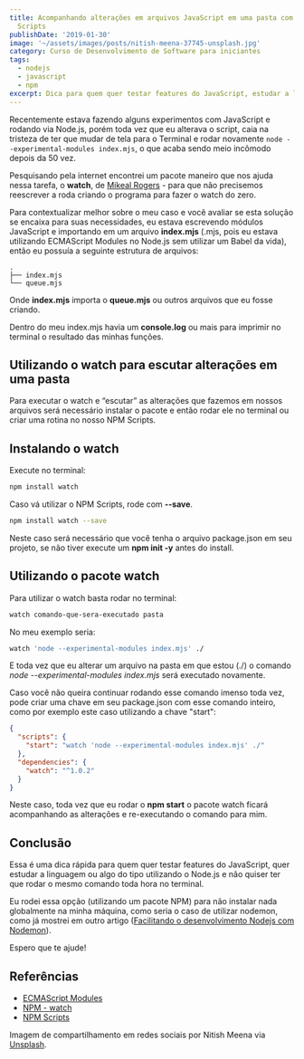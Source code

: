```yaml
---
title: Acompanhando alterações em arquivos JavaScript em uma pasta com Node.js e NPM
  Scripts
publishDate: '2019-01-30'
image: '~/assets/images/posts/nitish-meena-37745-unsplash.jpg'
category: Curso de Desenvolvimento de Software para iniciantes
tags:
  - nodejs
  - javascript
  - npm
excerpt: Dica para quem quer testar features do JavaScript, estudar a linguagem ou algo do tipo utilizando o Node.js e não deseja rodar o mesmo comando toda hora no terminal para executar o script
---
```


Recentemente estava fazendo alguns experimentos com JavaScript e rodando via Node.js, porém toda vez que eu alterava o script, caia na tristeza de ter que mudar de tela para o Terminal e rodar novamente `node --experimental-modules index.mjs`, o que acaba sendo meio incômodo depois da 50 vez.

Pesquisando pela internet encontrei um pacote maneiro que nos ajuda nessa tarefa, o **watch**, de [Mikeal Rogers](https://twitter.com/mikeal) - para que não precisemos reescrever a roda criando o programa para fazer o watch do zero.

Para contextualizar melhor sobre o meu caso e você avaliar se esta solução se encaixa para suas necessidades, eu estava escrevendo módulos JavaScript e importando em um arquivo **index.mjs** (.mjs, pois eu estava utilizando ECMAScript Modules no Node.js sem utilizar um Babel da vida), então eu possuía a seguinte estrutura de arquivos:

```
.
├── index.mjs
└── queue.mjs
```

Onde **index.mjs** importa o **queue.mjs** ou outros arquivos que eu fosse criando.

Dentro do meu index.mjs havia um **console.log** ou mais para imprimir no terminal o resultado das minhas funções.

## <a name='Utilizandoowatchparaescutaralteraesemumapasta'></a>Utilizando o watch para escutar alterações em uma pasta

Para executar o watch e “escutar” as alterações que fazemos em nossos arquivos será necessário instalar o pacote e então rodar ele no terminal ou criar uma rotina no nosso NPM Scripts.

## <a name='Instalandoowatch'></a>Instalando o watch

Execute no terminal:

```sh
npm install watch
```

Caso vá utilizar o NPM Scripts, rode com **--save**.

```sh
npm install watch --save
```

Neste caso será necessário que você tenha o arquivo package.json em seu projeto, se não tiver execute um **npm init -y** antes do install.

## <a name='Utilizandoopacotewatch'></a>Utilizando o pacote watch

Para utilizar o watch basta rodar no terminal:

```sh
watch comando-que-sera-executado pasta
```

No meu exemplo seria:

```sh
watch 'node --experimental-modules index.mjs' ./
```

E toda vez que eu alterar um arquivo na pasta em que estou (./) o comando _node --experimental-modules index.mjs_ será executado novamente.

Caso você não queira continuar rodando esse comando imenso toda vez, pode criar uma chave em seu package.json com esse comando inteiro, como por exemplo este caso utilizando a chave "start":

```json
{
  "scripts": {
    "start": "watch 'node --experimental-modules index.mjs' ./"
  },
  "dependencies": {
    "watch": "^1.0.2"
  }
}
```

Neste caso, toda vez que eu rodar o **npm start** o pacote watch ficará acompanhando as alterações e re-executando o comando para mim.

## <a name='Concluso'></a>Conclusão

Essa é uma dica rápida para quem quer testar features do JavaScript, quer estudar a linguagem ou algo do tipo utilizando o Node.js e não quiser ter que rodar o mesmo comando toda hora no terminal.

Eu rodei essa opção (utilizando um pacote NPM) para não instalar nada globalmente na minha máquina, como seria o caso de utilizar nodemon, como já mostrei em outro artigo ([Facilitando o desenvolvimento Nodejs com Nodemon](https://woliveiras.com.br/posts/Facilitando-o-desenvolvimento-Nodejs-com-Nodemon/)).

Espero que te ajude!

## <a name='Referncias'></a>Referências

- [ECMAScript Modules](https://nodejs.org/api/esm.html)
- [NPM - watch](https://www.npmjs.com/package/watch)
- [NPM Scripts](https://docs.npmjs.com/misc/scripts)

Imagem de compartilhamento em redes sociais por Nitish Meena via [Unsplash](https://unsplash.com/photos/RbbdzZBKRDY).
